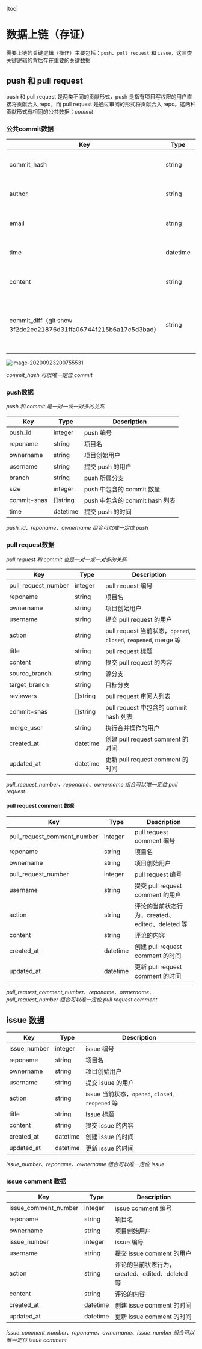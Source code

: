 [toc]

# 数据上链（存证）

需要上链的关键逻辑（操作）主要包括：`push`、`pull request` 和 `issue`，这三类关键逻辑的背后存在重要的关键数据

## push 和 pull request

push 和 pull request 是两类不同的贡献形式，push 是指有项目写权限的用户直接将贡献合入 repo，而 pull request 是通过审阅的形式将贡献合入 repo。这两种贡献形式有相同的公共数据：*commit*

### 公共commit数据

| Key                                                          | Type     | Description                                        |
| ------------------------------------------------------------ | -------- | -------------------------------------------------- |
| commit_hash                                                  | string   | 提交 commit 的 hash 值                             |
| author                                                       | string   | 提交 commit 的作者                                 |
| email                                                        | string   | 提交 commit 的邮箱                                 |
| time                                                         | datetime | 提交 commit 的时间                                 |
| content                                                      | string   | 提交 commit 的标题内容                             |
| commit_diff（git show 3f2dc2ec21876d31ffa06744f215b6a17c5d3bad） | string   | 当前 commit 和上一个 commit 相比，增加和删除的内容 |

![image-20200923200755531](https://i.loli.net/2020/09/23/COI7a4MSspYBViW.png)

*commit_hash 可以唯一定位 commit*

### push数据

*push 和 commit 是一对一或一对多的关系*

| Key         | Type     | Description                    |
| ----------- | -------- | ------------------------------ |
| push_id     | integer  | push 编号                      |
| reponame    | string   | 项目名                         |
| ownername   | string   | 项目创始用户                   |
| username    | string   | 提交 push 的用户               |
| branch      | string   | push 所属分支                  |
| size        | integer  | push 中包含的 commit 数量      |
| commit-shas | []string | push 中包含的 commit hash 列表 |
| time        | datetime | 提交 push 的时间               |

*push_id、reponame、ownername 组合可以唯一定位 push*

### pull request数据

*pull request 和 commit 也是一对一或一对多的关系*

| Key                 | Type     | Description                                                  |
| ------------------- | -------- | ------------------------------------------------------------ |
| pull_request_number | integer  | pull request 编号                                            |
| reponame            | string   | 项目名                                                       |
| ownername           | string   | 项目创始用户                                                 |
| username            | string   | 提交 pull request 的用户                                     |
| action              | string   | pull request 当前状态，`opened`, `closed`, `reopened`, merge 等 |
| title               | string   | pull request 标题                                            |
| content             | string   | 提交 pull request 的内容                                     |
| source_branch       | string   | 源分支                                                       |
| target_branch       | string   | 目标分支                                                     |
| reviewers           | []string | pull request 审阅人列表                                      |
| commit-shas         | []string | pull request 中包含的 commit hash 列表                       |
| merge_user          | string   | 执行合并操作的用户                                           |
| created_at          | datetime | 创建 pull request comment 的时间                             |
| updated_at          | datetime | 更新 pull request comment 的时间                             |

*pull_request_number、reponame、ownername 组合可以唯一定位 pull request*

#### pull request comment 数据

| Key                         | Type     | Description                                     |
| --------------------------- | -------- | ----------------------------------------------- |
| pull_request_comment_number | integer  | pull request comment 编号                       |
| reponame                    | string   | 项目名                                          |
| ownername                   | string   | 项目创始用户                                    |
| pull_request_number         | integer  | pull request 编号                               |
| username                    | string   | 提交 pull request comment 的用户                |
| action                      | string   | 评论的当前状态行为，created、edited、deleted 等 |
| content                     | string   | 评论的内容                                      |
| created_at                  | datetime | 创建 pull request comment 的时间                |
| updated_at                  | datetime | 更新 pull request comment 的时间                |

*pull_request_comment_number、reponame、ownername、pull_request_number 组合可以唯一定位 pull request comment*

## issue 数据

| Key          | Type     | Description                                       |
| ------------ | -------- | ------------------------------------------------- |
| issue_number | integer  | issue 编号                                        |
| reponame     | string   | 项目名                                            |
| ownername    | string   | 项目创始用户                                      |
| username     | string   | 提交 isuue 的用户                                 |
| action       | string   | issue 当前状态，`opened`, `closed`, `reopened` 等 |
| title        | string   | issue 标题                                        |
| content      | string   | 提交 issue 的内容                                 |
| created_at   | datetime | 创建 issue 的时间                                 |
| updated_at   | datetime | 更新 issue 的时间                                 |

*issue_number、reponame、ownername 组合可以唯一定位 issue*

### issue comment 数据

| Key                  | Type     | Description                                     |
| -------------------- | -------- | ----------------------------------------------- |
| issue_comment_number | integer  | issue comment 编号                              |
| reponame             | string   | 项目名                                          |
| ownername            | string   | 项目创始用户                                    |
| issue_number         | integer  | issue 编号                                      |
| username             | string   | 提交 issue comment 的用户                       |
| action               | string   | 评论的当前状态行为，created、edited、deleted 等 |
| content              | string   | 评论的内容                                      |
| created_at           | datetime | 创建 issue comment 的时间                       |
| updated_at           | datetime | 更新 issue comment 的时间                       |

*issue_comment_number、reponame、ownername、issue_number 组合可以唯一定位 issue comment*